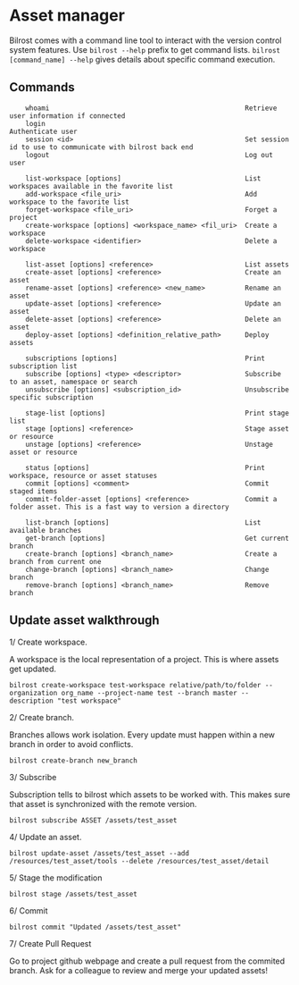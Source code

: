 # Asset manager

Bilrost comes with a command line tool to interact with the version control system features. Use `bilrost --help` prefix to get command lists. `bilrost [command_name] --help` gives details about specific command execution.

## Commands
```
    whoami                                                 Retrieve user information if connected
    login                                                  Authenticate user
    session <id>                                           Set session id to use to communicate with bilrost back end
    logout                                                 Log out user

    list-workspace [options]                               List workspaces available in the favorite list
    add-workspace <file_uri>                               Add workspace to the favorite list
    forget-workspace <file_uri>                            Forget a project
    create-workspace [options] <workspace_name> <fil_uri>  Create a workspace
    delete-workspace <identifier>                          Delete a workspace

    list-asset [options] <reference>                       List assets
    create-asset [options] <reference>                     Create an asset
    rename-asset [options] <reference> <new_name>          Rename an asset
    update-asset [options] <reference>                     Update an asset
    delete-asset [options] <reference>                     Delete an asset
    deploy-asset [options] <definition_relative_path>      Deploy assets

    subscriptions [options]                                Print subscription list
    subscribe [options] <type> <descriptor>                Subscribe to an asset, namespace or search
    unsubscribe [options] <subscription_id>                Unsubscribe specific subscription

    stage-list [options]                                   Print stage list
    stage [options] <reference>                            Stage asset or resource
    unstage [options] <reference>                          Unstage asset or resource

    status [options]                                       Print workspace, resource or asset statuses
    commit [options] <comment>                             Commit staged items
    commit-folder-asset [options] <reference>              Commit a folder asset. This is a fast way to version a directory

    list-branch [options]                                  List available branches
    get-branch [options]                                   Get current branch
    create-branch [options] <branch_name>                  Create a branch from current one
    change-branch [options] <branch_name>                  Change branch
    remove-branch [options] <branch_name>                  Remove branch
```

## Update asset walkthrough

1/ Create workspace.

A workspace is the local representation of a project. This is where assets get updated.

`bilrost create-workspace test-workspace relative/path/to/folder --organization org_name --project-name test --branch master --description "test workspace"`

2/ Create branch.

Branches allows work isolation. Every update must happen within a new branch in order to avoid conflicts.

`bilrost create-branch new_branch`

3/ Subscribe

Subscription tells to bilrost which assets to be worked with. This makes sure that asset is synchronized with the remote version.

`bilrost subscribe ASSET /assets/test_asset`

4/ Update an asset.

`bilrost update-asset /assets/test_asset --add /resources/test_asset/tools --delete /resources/test_asset/detail`

5/ Stage the modification

`bilrost stage /assets/test_asset`

6/ Commit

`bilrost commit "Updated /assets/test_asset"`

7/ Create Pull Request

Go to project github webpage and create a pull request from the commited branch. Ask for a colleague to review and merge your updated assets!
